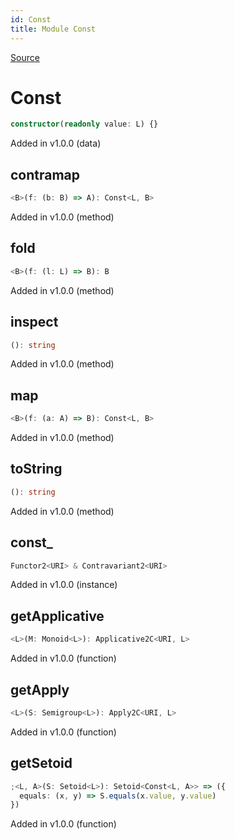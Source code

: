 ```yaml
---
id: Const
title: Module Const
---
```


[Source](https://github.com/gcanti/fp-ts/blob/master/src/Const.ts)

# Const

```ts
constructor(readonly value: L) {}
```

Added in v1.0.0 (data)

## contramap

```ts
<B>(f: (b: B) => A): Const<L, B>
```

Added in v1.0.0 (method)

## fold

```ts
<B>(f: (l: L) => B): B
```

Added in v1.0.0 (method)

## inspect

```ts
(): string
```

Added in v1.0.0 (method)

## map

```ts
<B>(f: (a: A) => B): Const<L, B>
```

Added in v1.0.0 (method)

## toString

```ts
(): string
```

Added in v1.0.0 (method)

## const\_

```ts
Functor2<URI> & Contravariant2<URI>
```

Added in v1.0.0 (instance)

## getApplicative

```ts
<L>(M: Monoid<L>): Applicative2C<URI, L>
```

Added in v1.0.0 (function)

## getApply

```ts
<L>(S: Semigroup<L>): Apply2C<URI, L>
```

Added in v1.0.0 (function)

## getSetoid

```ts
;<L, A>(S: Setoid<L>): Setoid<Const<L, A>> => ({
  equals: (x, y) => S.equals(x.value, y.value)
})
```

Added in v1.0.0 (function)
